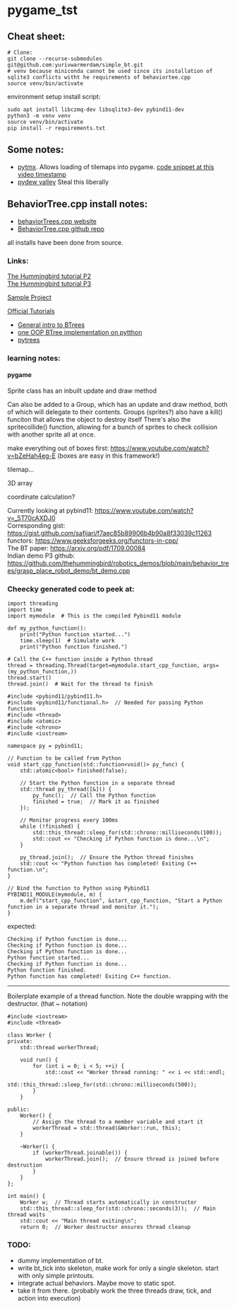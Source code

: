 # pygame_tst

## Cheat sheet:
```
# Clone:
git clone --recurse-submodules git@github.com:yurivwarmerdam/simple_bt.git
# venv because miniconda cannot be used since its installation of sqlite3 conflicts witht he requirements of behaviortee.cpp
source venv/bin/activate
```

environment setup install script:
```
sudo apt install libczmq-dev libsqlite3-dev pybind11-dev
python3 -m venv venv
source venv/bin/activate
pip install -r requirements.txt
```

## Some notes:
- [pytmx](https://pytmx.readthedocs.io/en/latest/). Allows loading of tilemaps into pygame. [code snippet at this video timestamp](https://youtu.be/N6xqCwblyiw?t=4793)
- [pydew valley](https://www.youtube.com/llkwatch?v=T4IX36sP_0c) Steal this liberally

## BehaviorTree.cpp install notes:
- [behaviorTrees.cpp website](https://www.behaviortree.dev/)  
- [BehaviorTree.cpp github repo](https://github.com/BehaviorTree/BehaviorTree.CPP?tab=readme-ov-file)  

all installs have been done from source.  
### Links:

[The Hummingbird tutorial P2](https://www.youtube.com/watch?v=4PUiDmD5dkg)  
[The Hummingbird tutorial P3](https://www.youtube.com/watch?v=T_Q57-audMk)  

[Sample Project](https://github.com/BehaviorTree/btcpp_sample)

[Official Tutorials](https://www.behaviortree.dev/docs/category/tutorials-basic/)

- [General intro to BTrees](https://www.youtube.com/watch?v=DCZJUvTQV5Q)  
- [one OOP BTree implementation on pytthon](https://iq.opengenus.org/b-tree-in-python/)  
- [pytrees](https://py-trees.readthedocs.io/en/devel/introduction.html)  

### learning notes:

#### pygame
Sprite class has an inbuilt update and draw method

Can also be added to a Group, which has an update and draw method, both of which will delegate to their contents.
Groups (sprites?) also have a kill() funciton that allows the object to destroy itself
There's also the spritecollide() function, allowing for a bunch of sprites to check collision with another sprite all at once.

make everything out of boxes first:
https://www.youtube.com/watch?v=bZeHah4eg-E
(boxes are easy in this framework!)


tilemap...

3D array

coordinate calculation?

Currently looking at pybind11: https://www.youtube.com/watch?v=_5T70cAXDJ0  
Corresponding gist: https://gist.github.com/safijari/f7aec85b89906b4b90a8f33039c11263  
functors: https://www.geeksforgeeks.org/functors-in-cpp/  
The BT paper: https://arxiv.org/pdf/1709.00084  
Indian demo P3 github: https://github.com/thehummingbird/robotics_demos/blob/main/behavior_trees/grasp_place_robot_demo/bt_demo.cpp


### Cheecky generated code to peek at:
```
import threading
import time
import mymodule  # This is the compiled Pybind11 module

def my_python_function():
    print("Python function started...")
    time.sleep(1)  # Simulate work
    print("Python function finished.")

# Call the C++ function inside a Python thread
thread = threading.Thread(target=mymodule.start_cpp_function, args=(my_python_function,))
thread.start()
thread.join()  # Wait for the thread to finish

```

```
#include <pybind11/pybind11.h>
#include <pybind11/functional.h>  // Needed for passing Python functions
#include <thread>
#include <atomic>
#include <chrono>
#include <iostream>

namespace py = pybind11;

// Function to be called from Python
void start_cpp_function(std::function<void()> py_func) {
    std::atomic<bool> finished(false);

    // Start the Python function in a separate thread
    std::thread py_thread([&]() {
        py_func();  // Call the Python function
        finished = true;  // Mark it as finished
    });

    // Monitor progress every 100ms
    while (!finished) {
        std::this_thread::sleep_for(std::chrono::milliseconds(100));
        std::cout << "Checking if Python function is done...\n";
    }

    py_thread.join();  // Ensure the Python thread finishes
    std::cout << "Python function has completed! Exiting C++ function.\n";
}

// Bind the function to Python using Pybind11
PYBIND11_MODULE(mymodule, m) {
    m.def("start_cpp_function", &start_cpp_function, "Start a Python function in a separate thread and monitor it.");
}

```
expected:
```
Checking if Python function is done...
Checking if Python function is done...
Checking if Python function is done...
Python function started...
Checking if Python function is done...
Python function finished.
Python function has completed! Exiting C++ function.

```

-----------------  
Boilerplate example of a thread function. Note the double wrapping with the destructor. (that ~ notation)
```
#include <iostream>
#include <thread>

class Worker {
private:
    std::thread workerThread;

    void run() {
        for (int i = 0; i < 5; ++i) {
            std::cout << "Worker thread running: " << i << std::endl;
            std::this_thread::sleep_for(std::chrono::milliseconds(500));
        }
    }

public:
    Worker() {
        // Assign the thread to a member variable and start it
        workerThread = std::thread(&Worker::run, this);
    }

    ~Worker() {
        if (workerThread.joinable()) {
            workerThread.join();  // Ensure thread is joined before destruction
        }
    }
};

int main() {
    Worker w;  // Thread starts automatically in constructor
    std::this_thread::sleep_for(std::chrono::seconds(3));  // Main thread waits
    std::cout << "Main thread exiting\n";
    return 0;  // Worker destructor ensures thread cleanup
```


### TODO:
- dummy implementation of bt.
- write bt_tick into skeleton, make work for only a single skeleton. start with only simple printouts.
- integrate actual behaviors. Maybe move to static spot.
- take it from there. (probably work the three threads draw, tick, and action into execution)